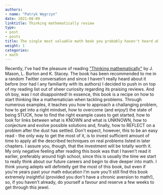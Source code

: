 ```yaml
---
authors:
- name: "Patryk Węgrzyn"
date: 2021-08-09
linktitle: Thinking mathematically review
type:
- post 
- posts
title: The single most valuable math book you probably haven't heard about
weight: 1
categories:
- math
---
```


Recently, I've had the pleasure of reading ["Thinking mathematically"](https://www.amazon.com/Thinking-Mathematically-2nd-J-Mason/dp/0273728911/ref=sr_1_2?dchild=1&keywords=thinking+mathematically&qid=1628519325&sr=8-2) by J. Mason, L. Burton and K. Stacey. The book has been recommended to me in a random Twitter conversation and since I haven't really heard about it before (nor had I any familiarity with its authors) I decided to push in on top of my reading list out of sheer curiosity regarding its
praising reviews. And oh boy, was I not disappointed! In essence, this book is a recipe on how to start thinking like a mathematician when tackling problems. Through numerous examples, it teaches you how to approach a challanging problem, how to get into a
right mindset, how to overcome (and enjoy!) the state of being STUCK, how to find the right example cases to get started, how to look for links between what is KNOWN and what is UNKNOWN, how to conjecture and evolve possible solutions and, finally,
how to REFLECT on a problem after the dust has settled. Don't expect, however, this to be an easy read - the only way to get the most of it, is to invest sufficient amount of time to apply all the described techniques on real problems listed in later chapters. I assure you, though, that the investment will be totally worth it. My only negative feeling after reading this book was that I haven't read it earlier, preferably around high school, since this is usually the time we start to really
think about our future careers and begin to dive deeper into math. I think young adepts will defintelly get the most of this book, but even if you're years past your math education I'm sure you'll still find this book extremely insightful (provided you don't have a chronic aversion to math!), so, if you haven't already, do yourself a favour and reserve a few weeks to get through this jewel.